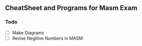 ## CheatSheet and Programs for Masm Exam

### Todo
- [ ] Make Diagrams
- [ ] Revise Negitive Numbers in MASM

